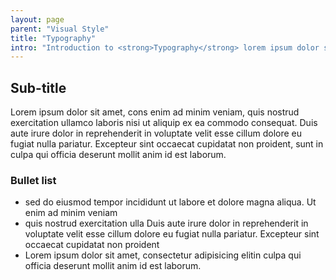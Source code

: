 ```yaml
---
layout: page
parent: "Visual Style"
title: "Typography"
intro: "Introduction to <strong>Typography</strong> lorem ipsum dolor sit amet"
---
```


## Sub-title

Lorem ipsum dolor sit amet, cons enim ad minim veniam, quis nostrud exercitation ullamco laboris nisi ut aliquip ex ea commodo consequat. Duis aute irure dolor in reprehenderit in voluptate velit esse cillum dolore eu fugiat nulla pariatur. Excepteur sint occaecat cupidatat non proident, sunt in culpa qui officia deserunt mollit anim id est laborum.

### Bullet list

* sed do eiusmod tempor incididunt ut labore et dolore magna aliqua. Ut enim ad minim veniam
* quis nostrud exercitation ulla Duis aute irure dolor in reprehenderit in voluptate velit esse cillum dolore eu fugiat nulla pariatur. Excepteur sint occaecat cupidatat non proident
* Lorem ipsum dolor sit amet, consectetur adipisicing elitin culpa qui officia deserunt mollit anim id est laborum.
